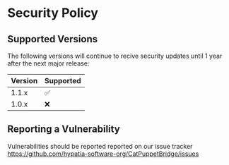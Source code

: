 # Security Policy

## Supported Versions

The following versions will continue to recive security updates until 1 year after the next major release:

| Version | Supported          |
| ------- | ------------------ |
| 1.1.x   | :white_check_mark: |
| 1.0.x   | :x:                |

## Reporting a Vulnerability

Vulnerabilities should be reported reported on our issue tracker https://github.com/hypatia-software-org/CatPuppetBridge/issues

